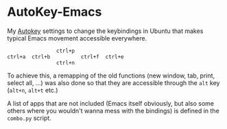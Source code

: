 AutoKey-Emacs
==============

My [Autokey](https://apps.ubuntu.com/cat/applications/autokey-gtk/) settings to change the keybindings in Ubuntu that makes typical Emacs movement accessible everywhere.

                    ctrl+p
    ctrl+a  ctrl+b          ctrl+f  ctrl+e
                    ctrl+n

To achieve this, a remapping of the old functions (new window, tab, print, select all, ...) was also done so that they are accessible through the `alt` key (`alt+n`, `alt+t` etc.)

A list of apps that are not included (Emacs itself obviously, but also some others where you wouldn't wanna mess with the bindings) is defined in the `combo.py` script.